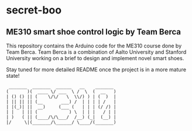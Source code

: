 # secret-boo
## ME310 smart shoe control logic by Team Berca

This repository contains the Arduino code for the ME310 course done by Team Berca. Team Berca is
a combination of Aalto University and Stanford University working on a brief to design and
implement novel smart shoes.

Stay tuned for more detailed README once the project is in a more mature state!

```
 _______  _______  ______   __    _______ 
(       )(  ____ \/ ___  \ /  \  (  __   )
| () () || (    \/\/   \  \\/) ) | (  )  |
| || || || (__       ___) /  | | | | /   |
| |(_)| ||  __)     (___ (   | | | (/ /) |
| |   | || (            ) \  | | |   / | |
| )   ( || (____/\/\___/  /__) (_|  (__) |
|/     \|(_______/\______/ \____/(_______)
```
